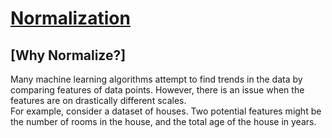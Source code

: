 # [Normalization](https://www.codecademy.com/courses/machine-learning/articles/normalization)
## [Why Normalize?]
Many machine learning algorithms attempt to find trends in the data by comparing features of data points.
However, there is an issue when the features are on drastically different scales.  
For example, consider a dataset of houses. 
Two potential features might be the number of rooms in the house, and the total age of the house in years. 
